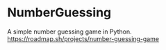 # NumberGuessing
A simple number guessing game in Python.
https://roadmap.sh/projects/number-guessing-game

